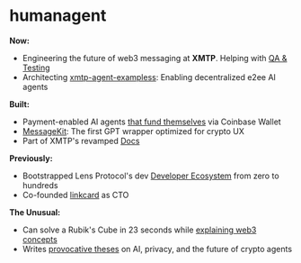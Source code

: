 # humanagent

**Now:**
- Engineering the future of web3 messaging at **XMTP**. Helping with [QA & Testing](https://community.xmtp.org/t/sdk-performance-reliability/892)
- Architecting [xmtp-agent-exampless](https://github.com/ephemeraHQ/xmtp-agent-examples): Enabling decentralized e2ee AI agents

**Built:**
- Payment-enabled AI agents [that fund themselves](https://x.com/xmtp_/status/1867254407819415653) via Coinbase Wallet
- [MessageKit](https://messagekit.ephemerahq.com/): The first GPT wrapper optimized for crypto UX
- Part of XMTP's revamped [Docs](https://x.com/humanagent_eth/status/1674819956297592832)

**Previously:**
- Bootstrapped Lens Protocol's dev [Developer Ecosystem](https://medium.com/@fabriguespe/developer-ecosystems-thesis-a109694ce5c4) from zero to hundreds
- Co-founded [linkcard](https://linkcard.app/) as CTO

**The Unusual:**
- Can solve a Rubik's Cube in 23 seconds while [explaining web3 concepts](https://twitter.com/fabriguespe/status/1677089304470859777)
- Writes [provocative theses](https://x.com/humanagent_eth/status/1880444409889558587) on AI, privacy, and the future of crypto agents
